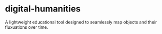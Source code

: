 # digital-humanities
A lightweight educational tool designed to seamlessly map objects and their fluxuations over time.

